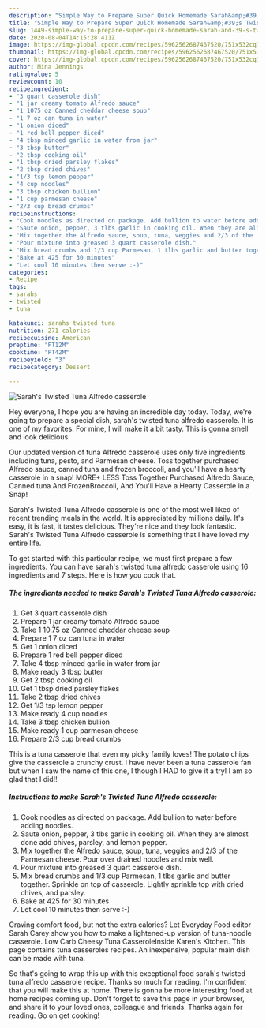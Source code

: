 ```yaml
---
description: "Simple Way to Prepare Super Quick Homemade Sarah&amp;#39;s Twisted Tuna Alfredo casserole"
title: "Simple Way to Prepare Super Quick Homemade Sarah&amp;#39;s Twisted Tuna Alfredo casserole"
slug: 1449-simple-way-to-prepare-super-quick-homemade-sarah-and-39-s-twisted-tuna-alfredo-casserole
date: 2020-08-04T14:15:28.411Z
image: https://img-global.cpcdn.com/recipes/5962562687467520/751x532cq70/sarahs-twisted-tuna-alfredo-casserole-recipe-main-photo.jpg
thumbnail: https://img-global.cpcdn.com/recipes/5962562687467520/751x532cq70/sarahs-twisted-tuna-alfredo-casserole-recipe-main-photo.jpg
cover: https://img-global.cpcdn.com/recipes/5962562687467520/751x532cq70/sarahs-twisted-tuna-alfredo-casserole-recipe-main-photo.jpg
author: Mina Jennings
ratingvalue: 5
reviewcount: 10
recipeingredient:
- "3 quart casserole dish"
- "1 jar creamy tomato Alfredo sauce"
- "1 1075 oz Canned cheddar cheese soup"
- "1 7 oz can tuna in water"
- "1 onion diced"
- "1 red bell pepper diced"
- "4 tbsp minced garlic in water from jar"
- "3 tbsp butter"
- "2 tbsp cooking oil"
- "1 tbsp dried parsley flakes"
- "2 tbsp dried chives"
- "1/3 tsp lemon pepper"
- "4 cup noodles"
- "3 tbsp chicken bullion"
- "1 cup parmesan cheese"
- "2/3 cup bread crumbs"
recipeinstructions:
- "Cook noodles as directed on package. Add bullion to water before adding noodles."
- "Saute onion, pepper, 3 tlbs garlic in cooking oil. When they are almost done add chives, parsley, and lemon pepper."
- "Mix together the Alfredo sauce, soup, tuna, veggies and 2/3 of the  Parmesan cheese. Pour over drained noodles and mix well."
- "Pour mixture into greased 3 quart casserole dish."
- "Mix bread crumbs and 1/3 cup Parmesan, 1 tlbs garlic and butter together.               Sprinkle on top of casserole. Lightly sprinkle top with dried chives, and parsley."
- "Bake at 425 for 30 minutes"
- "Let cool 10 minutes then serve :-)"
categories:
- Recipe
tags:
- sarahs
- twisted
- tuna

katakunci: sarahs twisted tuna 
nutrition: 271 calories
recipecuisine: American
preptime: "PT12M"
cooktime: "PT42M"
recipeyield: "3"
recipecategory: Dessert

---
```



![Sarah&#39;s Twisted Tuna Alfredo casserole](https://img-global.cpcdn.com/recipes/5962562687467520/751x532cq70/sarahs-twisted-tuna-alfredo-casserole-recipe-main-photo.jpg)

Hey everyone, I hope you are having an incredible day today. Today, we're going to prepare a special dish, sarah&#39;s twisted tuna alfredo casserole. It is one of my favorites. For mine, I will make it a bit tasty. This is gonna smell and look delicious.

Our updated version of tuna Alfredo casserole uses only five ingredients including tuna, pesto, and Parmesan cheese. Toss together purchased Alfredo sauce, canned tuna and frozen broccoli, and you&#39;ll have a hearty casserole in a snap! MORE+ LESS Toss Together Purchased Alfredo Sauce, Canned tuna And FrozenBroccoli, And You&#39;ll Have a Hearty Casserole in a Snap!

Sarah&#39;s Twisted Tuna Alfredo casserole is one of the most well liked of recent trending meals in the world. It is appreciated by millions daily. It's easy, it is fast, it tastes delicious. They're nice and they look fantastic. Sarah&#39;s Twisted Tuna Alfredo casserole is something that I have loved my entire life.


To get started with this particular recipe, we must first prepare a few ingredients. You can have sarah&#39;s twisted tuna alfredo casserole using 16 ingredients and 7 steps. Here is how you cook that.

<!--inarticleads1-->

##### The ingredients needed to make Sarah&#39;s Twisted Tuna Alfredo casserole:

1. Get 3 quart casserole dish
1. Prepare 1 jar creamy tomato Alfredo sauce
1. Take 1 10.75 oz Canned cheddar cheese soup
1. Prepare 1 7 oz can tuna in water
1. Get 1 onion diced
1. Prepare 1 red bell pepper diced
1. Take 4 tbsp minced garlic in water from jar
1. Make ready 3 tbsp butter
1. Get 2 tbsp cooking oil
1. Get 1 tbsp dried parsley flakes
1. Take 2 tbsp dried chives
1. Get 1/3 tsp lemon pepper
1. Make ready 4 cup noodles
1. Take 3 tbsp chicken bullion
1. Make ready 1 cup parmesan cheese
1. Prepare 2/3 cup bread crumbs


This is a tuna casserole that even my picky family loves! The potato chips give the casserole a crunchy crust. I have never been a tuna casserole fan but when I saw the name of this one, I though I HAD to give it a try! I am so glad that I did!! 

<!--inarticleads2-->

##### Instructions to make Sarah&#39;s Twisted Tuna Alfredo casserole:

1. Cook noodles as directed on package. Add bullion to water before adding noodles.
1. Saute onion, pepper, 3 tlbs garlic in cooking oil. When they are almost done add chives, parsley, and lemon pepper.
1. Mix together the Alfredo sauce, soup, tuna, veggies and 2/3 of the  Parmesan cheese. Pour over drained noodles and mix well.
1. Pour mixture into greased 3 quart casserole dish.
1. Mix bread crumbs and 1/3 cup Parmesan, 1 tlbs garlic and butter together.               Sprinkle on top of casserole. Lightly sprinkle top with dried chives, and parsley.
1. Bake at 425 for 30 minutes
1. Let cool 10 minutes then serve :-)


Craving comfort food, but not the extra calories? Let Everyday Food editor Sarah Carey show you how to make a lightened-up version of tuna-noodle casserole. Low Carb Cheesy Tuna CasseroleInside Karen&#39;s Kitchen. This page contains tuna casseroles recipes. An inexpensive, popular main dish can be made with tuna. 

So that's going to wrap this up with this exceptional food sarah&#39;s twisted tuna alfredo casserole recipe. Thanks so much for reading. I'm confident that you will make this at home. There is gonna be more interesting food at home recipes coming up. Don't forget to save this page in your browser, and share it to your loved ones, colleague and friends. Thanks again for reading. Go on get cooking!

